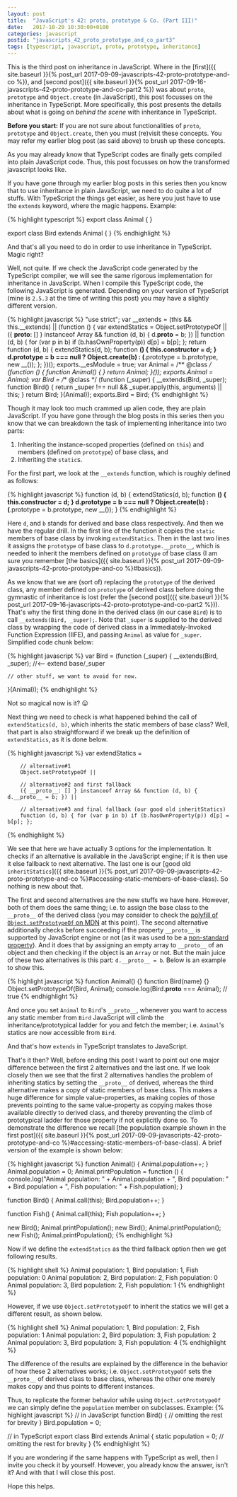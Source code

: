 ```yaml
---
layout: post
title:  "JavaScript's 42: proto, prototype & Co. (Part III)"
date:   2017-10-20 10:30:00+0100
categories: javascript
postid: "javascripts_42_proto_prototype_and_co_part3"
tags: [typescript, javascript, proto, prototype, inheritance]
---
```


This is the third post on inheritance in JavaScript.
Where in the [first]({{ site.baseurl }}{% post_url 2017-09-09-javascripts-42-proto-prototype-and-co %}), and [second post]({{ site.baseurl }}{% post_url 2017-09-16-javascripts-42-proto-prototype-and-co-part2 %}) was about `proto`, `prototype` and `Object.create` (in JavaScript), this post focusses on the inheritance in TypeScript.
More specifically, this post presents the details about what is going on *behind the scene* with inheritance in TypeScript.

**Before you start:** If you are not sure about functionalities of `proto`, `prototype` and `Object.create`, then you must (re)visit these concepts. You may refer my earlier blog post (as said above) to brush up these concepts.

As you may already know that TypeScript codes are finally gets compiled into plain JavaScript code. Thus, this post focusses on how the transformed javascript looks like.

If you have gone through my earlier blog posts in this series then you know that to use inheritance in plain JavaScript, we need to do quite a lot of stuffs.
With TypeScript the things get easier, as here you just have to use the `extends` keyword, where the magic happens. Example:

{% highlight typescript %}
export class Animal {
}

export class Bird extends Animal {
}
{% endhighlight %}

And that's all you need to do in order to use inheritance in TypeScript. Magic right?

Well, not quite.
If we check the JavaScript code generated by the TypeScript compiler, we will see the same rigorous implementation for inheritance in JavaScript.
When I compile this TypeScript code, the following JavaScript is generated. Depending on your version of TypeScript (mine is `2.5.3` at the time of writing this post) you may have a slightly different version.

{% highlight javascript %}
"use strict";
var __extends = (this && this.__extends) || (function () {
    var extendStatics = Object.setPrototypeOf ||
        ({ __proto__: [] } instanceof Array && function (d, b) { d.__proto__ = b; }) ||
        function (d, b) { for (var p in b) if (b.hasOwnProperty(p)) d[p] = b[p]; };
    return function (d, b) {
        extendStatics(d, b);
        function __() { this.constructor = d; }
        d.prototype = b === null ? Object.create(b) : (__.prototype = b.prototype, new __());
    };
})();
exports.__esModule = true;
var Animal = /** @class */ (function () {
    function Animal() {
    }
    return Animal;
}());
exports.Animal = Animal;
var Bird = /** @class */ (function (_super) {
    __extends(Bird, _super);
    function Bird() {
        return _super !== null && _super.apply(this, arguments) || this;
    }
    return Bird;
}(Animal));
exports.Bird = Bird;
{% endhighlight %}

Though it may look too much crammed up alien code, they are plain JavaScript.
If you have gone through the blog posts in this series then you know that we can breakdown the task of implementing inheritance into two parts:

  1. Inheriting the instance-scoped properties (defined on `this`) and members (defined on `prototype`) of base class, and
  1. Inheriting the `static`s.

For the first part, we look at the `__extends` function, which is roughly defined as follows:

{% highlight javascript %}
function (d, b) {
  extendStatics(d, b);
  function __() { this.constructor = d; }
  d.prototype = b === null ? Object.create(b) : (__.prototype = b.prototype, new __());
}
{% endhighlight %}

Here `d`, and `b` stands for derived and base class respectively.
And then we have the regular drill.
In the first line of the function it copies the `static` members of base class by invoking `extendStatics`.
Then in the last two lines it assigns the `prototype` of base class to `d.prototype.__proto__`, which is needed to inherit the members defined on `prototype` of base class (I am sure you remember [the basics]({{ site.baseurl }}{% post_url 2017-09-09-javascripts-42-proto-prototype-and-co %}#basics)).

As we know that we are (sort of) replacing the `prototype` of the derived class, any member defined on `prototype` of derived class before doing the gymnastic of inheritance is lost (refer the [second post]({{ site.baseurl }}{% post_url 2017-09-16-javascripts-42-proto-prototype-and-co-part2 %})).
That's why the first thing done in the derived class (in our case `Bird`) is to call `__extends(Bird, _super);`.
Note that `_super` is supplied to the derived class by wrapping the code of derived class in a Immediately-Invoked Function Expression (IIFE), and passing `Animal` as value for `_super`. Simplified code chunk below:

{% highlight javascript %}
var Bird = (function (_super) {
    __extends(Bird, _super);  //<-- extend base/_super

    // other stuff, we want to avoid for now.
}(Animal));
{% endhighlight %}

Not so magical now is it? :stuck_out_tongue:

Next thing we need to check is what happened behind the call of `extendStatics(d, b)`, which inherits the static members of base class? Well, that part is also straightforward if we break up the definition of `extendStatics`, as it is done below.

{% highlight javascript %}
var extendStatics =

        // alternative#1
        Object.setPrototypeOf ||

        // alternative#2 and first fallback
        ({ __proto__: [] } instanceof Array && function (d, b) { d.__proto__ = b; }) ||

        // alternative#3 and final fallback (our good old inheritStatics)
        function (d, b) { for (var p in b) if (b.hasOwnProperty(p)) d[p] = b[p]; };

{% endhighlight %}

We see that here we have actually 3 options for the implementation. It checks if an alternative is available in the JavaScript engine; if it is then use it else fallback to next alternative. The last one is our [good old `inheritStatics`]({{ site.baseurl }}{% post_url 2017-09-09-javascripts-42-proto-prototype-and-co %}#accessing-static-members-of-base-class). So nothing is new about that.

The first and second alternatives are the new stuffs we have here. However, both of them does the same thing; i.e. to assign the base class to the `__proto__` of the derived class (you may consider to check the [polyfill of `Object.setPrototypeOf` on MDN](https://developer.mozilla.org/en-US/docs/Web/JavaScript/Reference/Global_Objects/Object/setPrototypeOf#Polyfill) at this point). The second alternative additionally checks before succeeding if the property `__proto__` is supported by JavaScript engine or not (as it was used to be a [non-standard property](http://2ality.com/2015/09/proto-es6.html#proto-)). And it does that by assigning an empty array to `__proto__` of an object and then checking if the object is an `Array` or not. But the main juice of these two alternatives is this part: `d.__proto__ = b`. Below is an example to show this.

{% highlight javascript %}
function Animal() {}
function Bird(name) {}
Object.setPrototypeOf(Bird, Animal);
console.log(Bird.__proto__ === Animal); // true
{% endhighlight %}

And once you set `Animal` to `Bird`'s `__proto__`, whenever you want to access any static member from `Bird` JavaScript will climb the inheritance/prototypical ladder for you and fetch the member; i.e. `Animal`'s statics are now accessible from `Bird`.

And that's how `extends` in TypeScript translates to JavaScript.

That's it then? Well, before ending this post I want to point out one major difference between the first 2 alternatives and the last one. If we look closely then we see that the first 2 alternatives handles the problem of inheriting statics by setting the `__proto__` of derived, whereas the third alternative makes a copy of static members of base class. This makes a huge difference for simple value-properties, as making copies of those prevents pointing to the same value-property as copying makes those available directly to derived class, and thereby preventing the climb of prototypical ladder for those property if not explicitly done so. To demonstrate the difference we recall [the population example shown in the first post]({{ site.baseurl }}{% post_url 2017-09-09-javascripts-42-proto-prototype-and-co %}#accessing-static-members-of-base-class). A brief version of the example is shown below:

{% highlight javascript %}
function Animal() {
    Animal.population++;
}
Animal.population = 0;
Animal.printPopulation = function () {
    console.log("Animal population: " + Animal.population + ", Bird population: " + Bird.population + ", Fish population: " + Fish.population);
}

function Bird() {
    Animal.call(this);
    Bird.population++;
}

function Fish() {
    Animal.call(this);
    Fish.population++;
}

new Bird();
Animal.printPopulation();
new Bird();
Animal.printPopulation();
new Fish();
Animal.printPopulation();
{% endhighlight %}

Now if we define the `extendStatics` as the third fallback option then we get following results.

{% highlight shell %}
Animal population: 1, Bird population: 1, Fish population: 0
Animal population: 2, Bird population: 2, Fish population: 0
Animal population: 3, Bird population: 2, Fish population: 1
{% endhighlight %}

However, if we use `Object.setPrototypeOf` to inherit the statics we will get a different result, as shown below.

{% highlight shell %}
Animal population: 1, Bird population: 2, Fish population: 1
Animal population: 2, Bird population: 3, Fish population: 2
Animal population: 3, Bird population: 3, Fish population: 4
{% endhighlight %}

The difference of the results are explained by the difference in the behavior of how these 2 alternatives works; i.e. `Object.setPrototypeOf` sets the `__proto__` of derived class to base class, whereas the other one merely makes copy and thus points to different instances.

Thus, to replicate the former behavior while using `Object.setPrototypeOf` we can simply define the `population` member on subclasses. Example:
{% highlight javascript %}
// in JavaScript
function Bird() {
   // omitting the rest for brevity
}
Bird.population = 0;

// in TypeScript
export class Bird extends Animal {
    static population = 0;
    // omitting the rest for brevity
}
{% endhighlight %}

If you are wondering if the same happens with TypeScript as well, then I invite you check it by yourself. However, you already know the answer, isn't it? And with that I will close this post.

Hope this helps.